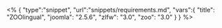 <% {
	"type":"snippet", "url":"snippets/requirements.md", "vars":{
		"title": "ZOOlingual",
		"joomla": "2.5.6",
		"zlfw": "3.0",
		"zoo": "3.0"
	}
} %>